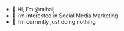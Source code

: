 - 👋 Hi, I’m @mihalj
- 👀 I’m interested in Social Media Marketing
- 🌱 I’m currently just doing nothing

<!---
mihalj/mihalj is a ✨ special ✨ repository because its `README.md` (this file) appears on your GitHub profile.
You can click the Preview link to take a look at your changes.
--->
